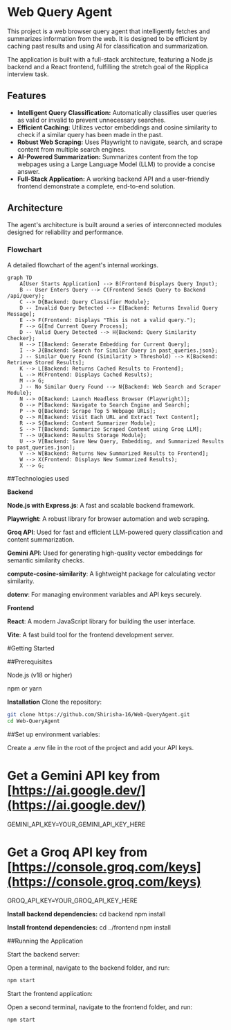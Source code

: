 # Web Query Agent

This project is a web browser query agent that intelligently fetches and summarizes information from the web. It is designed to be efficient by caching past results and using AI for classification and summarization.

The application is built with a full-stack architecture, featuring a Node.js backend and a React frontend, fulfilling the stretch goal of the Ripplica interview task.

## Features

- **Intelligent Query Classification:** Automatically classifies user queries as valid or invalid to prevent unnecessary searches.
- **Efficient Caching:** Utilizes vector embeddings and cosine similarity to check if a similar query has been made in the past.
- **Robust Web Scraping:** Uses Playwright to navigate, search, and scrape content from multiple search engines.
- **AI-Powered Summarization:** Summarizes content from the top webpages using a Large Language Model (LLM) to provide a concise answer.
- **Full-Stack Application:** A working backend API and a user-friendly frontend demonstrate a complete, end-to-end solution.

## Architecture

The agent's architecture is built around a series of interconnected modules designed for reliability and performance.

### Flowchart
A detailed flowchart of the agent's internal workings.

```mermaid
graph TD
    A[User Starts Application] --> B(Frontend Displays Query Input);
    B -- User Enters Query --> C(Frontend Sends Query to Backend /api/query);
    C --> D{Backend: Query Classifier Module};
    D -- Invalid Query Detected --> E[Backend: Returns Invalid Query Message];
    E --> F(Frontend: Displays "This is not a valid query.");
    F --> G[End Current Query Process];
    D -- Valid Query Detected --> H{Backend: Query Similarity Checker};
    H --> I[Backend: Generate Embedding for Current Query];
    I --> J{Backend: Search for Similar Query in past_queries.json};
    J -- Similar Query Found (Similarity > Threshold) --> K[Backend: Retrieve Stored Results];
    K --> L[Backend: Returns Cached Results to Frontend];
    L --> M(Frontend: Displays Cached Results);
    M --> G;
    J -- No Similar Query Found --> N{Backend: Web Search and Scraper Module};
    N --> O[Backend: Launch Headless Browser (Playwright)];
    O --> P[Backend: Navigate to Search Engine and Search];
    P --> Q[Backend: Scrape Top 5 Webpage URLs];
    Q --> R[Backend: Visit Each URL and Extract Text Content];
    R --> S{Backend: Content Summarizer Module};
    S --> T[Backend: Summarize Scraped Content using Groq LLM];
    T --> U{Backend: Results Storage Module};
    U --> V[Backend: Save New Query, Embedding, and Summarized Results to past_queries.json];
    V --> W[Backend: Returns New Summarized Results to Frontend];
    W --> X(Frontend: Displays New Summarized Results);
    X --> G;
```

##Technologies used

**Backend**

**Node.js with Express.js**: A fast and scalable backend framework.

**Playwright**: A robust library for browser automation and web scraping.

**Groq API**: Used for fast and efficient LLM-powered query classification and content summarization.

**Gemini API**: Used for generating high-quality vector embeddings for semantic similarity checks.

**compute-cosine-similarity**: A lightweight package for calculating vector similarity.

**dotenv**: For managing environment variables and API keys securely.

**Frontend**

**React**: A modern JavaScript library for building the user interface.

**Vite**: A fast build tool for the frontend development server.

#Getting Started

##Prerequisites

Node.js (v18 or higher)

npm or yarn

**Installation**
Clone the repository:

```bash
git clone https://github.com/Shirisha-16/Web-QueryAgent.git
cd Web-QueryAgent
```

##Set up environment variables:

Create a .env file in the root of the project and add your API keys.

# Get a Gemini API key from [https://ai.google.dev/](https://ai.google.dev/)
GEMINI_API_KEY=YOUR_GEMINI_API_KEY_HERE

# Get a Groq API key from [https://console.groq.com/keys](https://console.groq.com/keys)
GROQ_API_KEY=YOUR_GROQ_API_KEY_HERE

**Install backend dependencies:**
cd backend
npm install

**Install frontend dependencies:**
cd ../frontend
npm install

##Running the Application

Start the backend server:

Open a terminal, navigate to the backend folder, and run:

```bash
npm start
```

Start the frontend application:

Open a second terminal, navigate to the frontend folder, and run:

```bash
npm start
```
